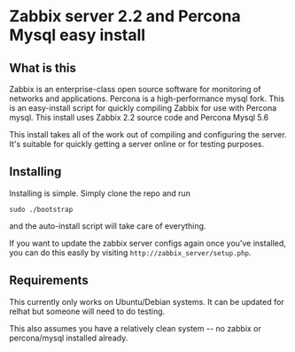 # Zabbix server 2.2 and Percona Mysql easy install

## What is this
Zabbix is an enterprise-class open source software for monitoring of networks and applications. Percona is a high-performance mysql fork. This is an easy-install script for quickly compiling Zabbix for use with Percona mysql. This install uses Zabbix 2.2 source code and Percona Mysql 5.6

This install takes all of the work out of compiling and configuring the server. It's suitable for quickly getting a server online or for testing purposes.

## Installing
Installing is simple. Simply clone the repo and run
```
sudo ./bootstrap
```
and the auto-install script will take care of everything.

If you want to update the zabbix server configs again once you've installed, you can do this easily by visiting ```http://zabbix_server/setup.php```.

## Requirements
This currently only works on Ubuntu/Debian systems. It can be updated for relhat but someone will need to do testing.

This also assumes you have a relatively clean system -- no zabbix or percona/mysql installed already.
